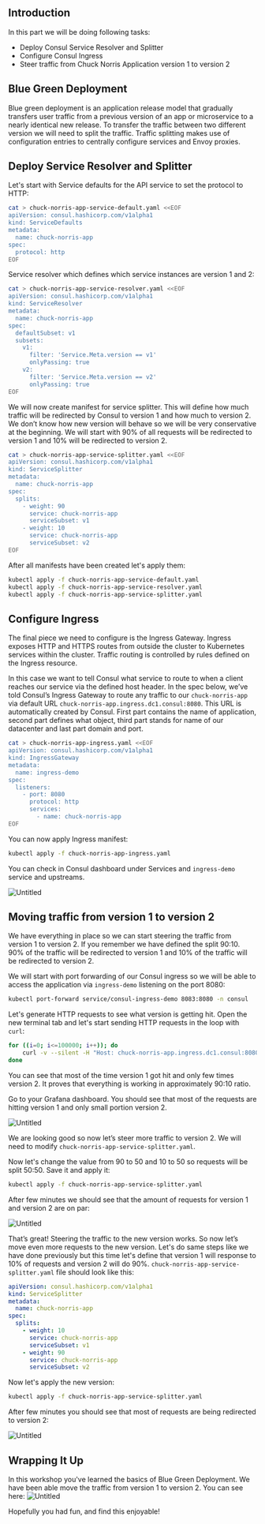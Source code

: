 ## Introduction
In this part we will be doing following tasks:
- Deploy Consul Service Resolver and Splitter
- Configure Consul Ingress
- Steer traffic from Chuck Norris Application version 1 to version 2

## Blue Green Deployment
Blue green deployment is an application release model that gradually transfers user traffic from a previous version of an app or microservice to a nearly identical new release. To transfer the traffic between two different version we will need to split the traffic. Traffic splitting makes use of configuration entries to centrally configure services and Envoy proxies.

## Deploy Service Resolver and Splitter
Let's start with Service defaults for the API service to set the protocol to HTTP:
```bash
cat > chuck-norris-app-service-default.yaml <<EOF
apiVersion: consul.hashicorp.com/v1alpha1
kind: ServiceDefaults
metadata:
  name: chuck-norris-app
spec:
  protocol: http
EOF
```

Service resolver which defines which service instances are version 1 and 2:
```bash
cat > chuck-norris-app-service-resolver.yaml <<EOF
apiVersion: consul.hashicorp.com/v1alpha1
kind: ServiceResolver
metadata:
  name: chuck-norris-app
spec:
  defaultSubset: v1
  subsets:
    v1:
      filter: 'Service.Meta.version == v1'
      onlyPassing: true
    v2:
      filter: 'Service.Meta.version == v2'
      onlyPassing: true
EOF
```

We will now create manifest for service splitter. This will define how much traffic will be redirected by Consul to version 1 and how much to version 2. We don’t know how new version will behave so we will be very conservative at the beginning. We will start with 90% of all requests will be redirected to version 1 and 10% will be redirected to version 2.

```bash
cat > chuck-norris-app-service-splitter.yaml <<EOF
apiVersion: consul.hashicorp.com/v1alpha1
kind: ServiceSplitter
metadata:
  name: chuck-norris-app
spec:
  splits:
    - weight: 90
      service: chuck-norris-app
      serviceSubset: v1
    - weight: 10
      service: chuck-norris-app
      serviceSubset: v2
EOF
```

After all manifests have been created let's apply them:
```bash
kubectl apply -f chuck-norris-app-service-default.yaml
kubectl apply -f chuck-norris-app-service-resolver.yaml
kubectl apply -f chuck-norris-app-service-splitter.yaml
```

## Configure Ingress
The final piece we need to configure is the Ingress Gateway. Ingress exposes HTTP and HTTPS routes from outside the cluster to Kubernetes services within the cluster. Traffic routing is controlled by rules defined on the Ingress resource.

In this case we want to tell Consul what service to route to when a client reaches our service via the defined host header. In the spec below, we’ve told Consul’s Ingress Gateway to route any traffic to our `chuck-norris-app` via default URL `chuck-norris-app.ingress.dc1.consul:8080`. This URL is automatically created by Consul. First part contains the name of application, second part defines what object, third part stands for name of our datacenter and last part domain and port.

```bash
cat > chuck-norris-app-ingress.yaml <<EOF
apiVersion: consul.hashicorp.com/v1alpha1
kind: IngressGateway
metadata:
  name: ingress-demo
spec:
  listeners:
    - port: 8080
      protocol: http
      services:
        - name: chuck-norris-app
EOF
```

You can now apply Ingress manifest:
```bash
kubectl apply -f chuck-norris-app-ingress.yaml
```

You can check in Consul dashboard under Services and `ingress-demo` service and upstreams.

![Untitled](./images/consul-chuck-app.png)

## Moving traffic from version 1 to version 2
We have everything in place so we can start steering the traffic from version 1 to version 2. If you remember we have defined the split 90:10. 90% of the traffic will be redirected to version 1 and 10% of the traffic will be redirected to version 2.

We will start with port forwarding of our Consul ingress so we will be able to access the application via `ingress-demo` listening on the port 8080:
```bash
kubectl port-forward service/consul-ingress-demo 8083:8080 -n consul
```

Let's generate HTTP requests to see what version is getting hit. Open the new terminal tab and let's start sending HTTP requests in the loop with `curl`:
```bash
for ((i=0; i<=100000; i++)); do
    curl -v --silent -H "Host: chuck-norris-app.ingress.dc1.consul:8080" "http://localhost:8083" 2>&1 | grep Version
done
```

You can see that most of the time version 1 got hit and only few times version 2. It proves that everything is working in approximately 90:10 ratio.

Go to your Grafana dashboard. You should see that most of the requests are hitting version 1 and only small portion version 2.

![Untitled](./images/grafana-app-v1.png)

We are looking good so now let’s steer more traffic to version 2. We will need to modify `chuck-norris-app-service-splitter.yaml`.

Now let's change the value from 90 to 50 and 10 to 50 so requests will be split 50:50. Save it and apply it:
```bash
kubectl apply -f chuck-norris-app-service-splitter.yaml
```

After few minutes we should see that the amount of requests for version 1 and version 2 are on par:

![Untitled](./images/grafana-app-v2.png)

That’s great! Steering the traffic to the new version works. So now let’s move even more requests to the new version. Let's do same steps like we have done previously but this time let's define that version 1 will response to 10% of requests and version 2 will do 90%. `chuck-norris-app-service-splitter.yaml` file should look like this:
```yaml
apiVersion: consul.hashicorp.com/v1alpha1
kind: ServiceSplitter
metadata:
  name: chuck-norris-app
spec:
  splits:
    - weight: 10
      service: chuck-norris-app
      serviceSubset: v1
    - weight: 90
      service: chuck-norris-app
      serviceSubset: v2
```

Now let's apply the new version:
```bash
kubectl apply -f chuck-norris-app-service-splitter.yaml
```

After few minutes you should see that most of requests are being redirected to version 2:

![Untitled](./images/grafana-app-v2-part2.png)

## Wrapping It Up
In this workshop you've learned the basics of Blue Green Deployment. We have been able move the traffic from version 1 to version 2. You can see here:
![Untitled](./images/grafana-app-v2-wrap.png)

Hopefully you had fun, and find this enjoyable!
